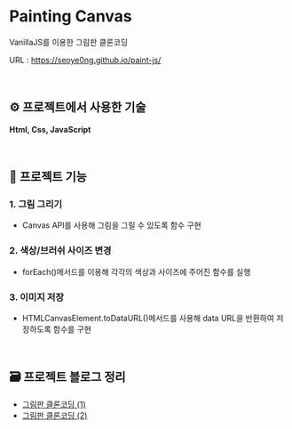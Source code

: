 # Painting Canvas

VanillaJS를 이용한 그림판 클론코딩

URL : https://seoye0ng.github.io/paint-js/

<br/>

## ⚙️ 프로젝트에서 사용한 기술

**Html, Css, JavaScript**

<br/>

## 🔧 프로젝트 기능
### 1. 그림 그리기
* Canvas API를 사용해 그림을 그릴 수 있도록 함수 구현

### 2. 색상/브러쉬 사이즈 변경
* forEach()메서드를 이용해 각각의 색상과 사이즈에 주어진 함수를 실행

### 3. 이미지 저장
* HTMLCanvasElement.toDataURL()메서드를 사용해 data URL을 반환하여 저장하도록 함수를 구현

<br/>

## 🗃 프로젝트 블로그 정리
* [그림판 클론코딩 (1)](https://archive0313.tistory.com/33?category=1009873)
* [그림판 클론코딩 (2)](https://archive0313.tistory.com/34?category=1009873)
